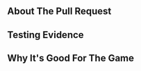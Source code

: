 ## About The Pull Request

<!-- Describe your pull request. Avoid text walls, use concise bullet points for easier readability. Document every change, or this can delay review and even discourage maintainers from merging your PR. -->

## Testing Evidence

<!-- It's mandatory to test your PR. Provide images, clips or description of how you tested your changes where possible. -->

## Why It's Good For The Game

<!-- Argue for the merits of your changes and how they benefit the game, especially if they are controversial. If you can't, then it probably isn't good for the game in the first place. -->

<!-- By contributing to this codebase, you confirm that any code and sprites you provide are legal to share and will be licensed under the terms specified in README.md — AGPLv3 for code and CC-BY-SA 3.0 for assets, unless otherwise stated. You acknowledge that the project maintainers are under no obligation to remove any materials that do not violate these licenses. -->

